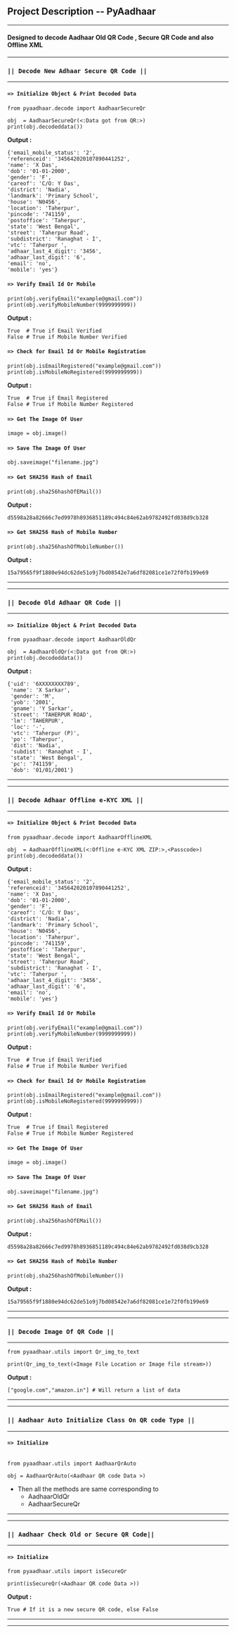 ## Project Description -- PyAadhaar

---

#### Designed to decode Aadhaar Old QR Code , Secure QR Code and also Offline XML

---

### **`|| Decode New Adhaar Secure QR Code ||`**

---

#### **`=> Initialize Object & Print Decoded Data`**

```
from pyaadhaar.decode import AadhaarSecureQr

obj  = AadhaarSecureQr(<:Data got from QR:>)
print(obj.decodeddata())
```

**Output :**

```
{'email_mobile_status': '2',
'referenceid': '345642020107890441252',
'name': 'X Das',
'dob': '01-01-2000',
'gender': 'F',
'careof': 'C/O: Y Das',
'district': 'Nadia',
'landmark': 'Primary School',
'house': 'N0456',
'location': 'Taherpur',
'pincode': '741159',
'postoffice': 'Taherpur',
'state': 'West Bengal',
'street': 'Taherpur Road',
'subdistrict': 'Ranaghat - I',
'vtc': 'Taherpur ',
'adhaar_last_4_digit': '3456',
'adhaar_last_digit': '6',
'email': 'no',
'mobile': 'yes'}
```

#### **`=> Verify Email Id Or Mobile`**

```
print(obj.verifyEmail("example@gmail.com"))
print(obj.verifyMobileNumber(9999999999))
```

**Output :**

```
True  # True if Email Verified
False # True if Mobile Number Verified
```

#### **`=> Check for Email Id Or Mobile Registration`**

```
print(obj.isEmailRegistered("example@gmail.com"))
print(obj.isMobileNoRegistered(9999999999))
```

**Output :**

```
True  # True if Email Registered
False # True if Mobile Number Registered
```

#### **`=> Get The Image Of User`**

```
image = obj.image()
```

#### **`=> Save The Image Of User`**

```
obj.saveimage("filename.jpg")
```

#### **`=> Get SHA256 Hash of Email`**

```
print(obj.sha256hashOfEMail())
```

**Output :**

```
d5598a28a82666c7ed9978h8936851189c494c84e62ab9782492fd038d9cb328
```

#### **`=> Get SHA256 Hash of Mobile Number`**

```
print(obj.sha256hashOfMobileNumber())
```

**Output :**

```
15a79565f9f1880e94dc62de51o9j7bd08542e7a6df82081ce1e72f0fb199e69
```

---

---

### **`|| Decode Old Adhaar QR Code ||`**

---

#### **`=> Initialize Object & Print Decoded Data`**

```
from pyaadhaar.decode import AadhaarOldQr

obj  = AadhaarOldQr(<:Data got from QR:>)
print(obj.decodeddata())
```

**Output :**

```
{'uid': '6XXXXXXXX789',
 'name': 'X Sarkar',
 'gender': 'M',
 'yob': '2001',
 'gname': 'Y Sarkar',
 'street': 'TAHERPUR ROAD',
 'lm': 'TAHERPUR',
 'loc': '-',
 'vtc': 'Taherpur (P)',
 'po': 'Taherpur',
 'dist': 'Nadia',
 'subdist': 'Ranaghat - I',
 'state': 'West Bengal',
 'pc': '741159',
 'dob': '01/01/2001'}
```

---

---

### **`|| Decode Adhaar Offline e-KYC XML ||`**

---

#### **`=> Initialize Object & Print Decoded Data`**

```
from pyaadhaar.decode import AadhaarOfflineXML

obj  = AadhaarOfflineXML(<:Offline e-KYC XML ZIP:>,<Passcode>)
print(obj.decodeddata())
```

**Output :**

```
{'email_mobile_status': '2',
'referenceid': '345642020107890441252',
'name': 'X Das',
'dob': '01-01-2000',
'gender': 'F',
'careof': 'C/O: Y Das',
'district': 'Nadia',
'landmark': 'Primary School',
'house': 'N0456',
'location': 'Taherpur',
'pincode': '741159',
'postoffice': 'Taherpur',
'state': 'West Bengal',
'street': 'Taherpur Road',
'subdistrict': 'Ranaghat - I',
'vtc': 'Taherpur ',
'adhaar_last_4_digit': '3456',
'adhaar_last_digit': '6',
'email': 'no',
'mobile': 'yes'}
```

#### **`=> Verify Email Id Or Mobile`**

```
print(obj.verifyEmail("example@gmail.com"))
print(obj.verifyMobileNumber(9999999999))
```

**Output :**

```
True  # True if Email Verified
False # True if Mobile Number Verified
```

#### **`=> Check for Email Id Or Mobile Registration`**

```
print(obj.isEmailRegistered("example@gmail.com"))
print(obj.isMobileNoRegistered(9999999999))
```

**Output :**

```
True  # True if Email Registered
False # True if Mobile Number Registered
```

#### **`=> Get The Image Of User`**

```
image = obj.image()
```

#### **`=> Save The Image Of User`**

```
obj.saveimage("filename.jpg")
```

#### **`=> Get SHA256 Hash of Email`**

```
print(obj.sha256hashOfEMail())
```

**Output :**

```
d5598a28a82666c7ed9978h8936851189c494c84e62ab9782492fd038d9cb328
```

#### **`=> Get SHA256 Hash of Mobile Number`**

```
print(obj.sha256hashOfMobileNumber())
```

**Output :**

```
15a79565f9f1880e94dc62de51o9j7bd08542e7a6df82081ce1e72f0fb199e69
```

---

---

### **`|| Decode Image Of QR Code ||`**

---

```
from pyaadhaar.utils import Qr_img_to_text

print(Qr_img_to_text(<Image File Location or Image file stream>))
```

**Output :**

```
["google.com","amazon.in"] # Will return a list of data
```

---

---

### **`|| Aadhaar Auto Initialize Class On QR code Type ||`**

---

#### **`=> Initialize`**

```

from pyaadhaar.utils import AadhaarQrAuto

obj = AadhaarQrAuto(<Aadhaar QR code Data >)
```

- Then all the methods are same corresponding to
  - AadhaarOldQr
  - AadhaarSecureQr

---

---

### **`|| Aadhaar Check Old or Secure QR Code||`**

---

#### **`=> Initialize`**

```
from pyaadhaar.utils import isSecureQr

print(isSecureQr(<Aadhaar QR code Data >))
```

**Output :**

```
True # If it is a new secure QR code, else False
```

---

---
